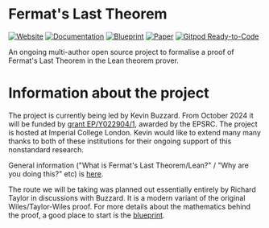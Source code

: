 # Fermat's Last Theorem

[![Website](https://img.shields.io/badge/Website-ready-green)](https://ImperialCollegeLondon.github.io/FLT/) [![Documentation](https://img.shields.io/badge/Documentation-passing-green)](https://ImperialCollegeLondon.github.io/FLT/docs/) [![Blueprint](https://img.shields.io/badge/Blueprint-WIP-blue)](https://ImperialCollegeLondon.github.io/FLT/blueprint/)  [![Paper](https://img.shields.io/badge/Paper-WIP-blue)](https://ImperialCollegeLondon.github.io/FLT/blueprint.pdf) [![Gitpod Ready-to-Code](https://img.shields.io/badge/Gitpod-ready--to--code-blue?logo=gitpod)](https://gitpod.io/#https://github.com/ImperialCollegeLondon/FLT)

An ongoing multi-author open source project to formalise a proof of Fermat's Last Theorem in the Lean theorem prover. 

# Information about the project

The project is currently being led by Kevin Buzzard. From October 2024 it will be funded by [grant EP/Y022904/1](https://gow.epsrc.ukri.org/NGBOViewGrant.aspx?GrantRef=EP/Y022904/1), awarded by the EPSRC. The project is hosted at Imperial College London. Kevin would like to extend many many thanks to both of these institutions for their ongoing support of this nonstandard research.

General information ("What is Fermat's Last Theorem/Lean?" / "Why are you doing this?" etc) is [here](GENERAL.md).

The route we will be taking was planned out essentially entirely by Richard Taylor in discussions with Buzzard. It is a modern variant of the original Wiles/Taylor-Wiles proof. For more details about the mathematics behind the proof, a good place to start is the [blueprint](https://ImperialCollegeLondon.github.io/FLT/blueprint/).
